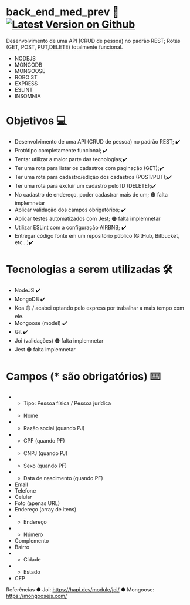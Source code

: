 # back_end_med_prev 👾 [![Latest Version on Github](https://img.shields.io/github/release/wemersonrv/input-mask.svg?style=flat)](https://packagist.org/packages/wemersonrv/input-mask)
Desenvolvimento de uma API (CRUD de pessoa) no padrão REST; Rotas (GET, POST, PUT,DELETE) totalmente funcional. 
- NODEJS 
- MONGODB
- MONGOOSE
- ROBO 3T
- EXPRESS
- ESLINT
- INSOMNIA 


# Objetivos 💻
- Desenvolvimento de uma API (CRUD de pessoa) no padrão REST; ✔️
- Protótipo completamente funcional; ✔️
- Tentar utilizar a maior parte das tecnologias;✔️
- Ter uma rota para listar os cadastros com paginação (GET);✔️
- Ter uma rota para cadastro/edição dos cadastros (POST/PUT);✔️
- Ter uma rota para excluir um cadastro pelo ID (DELETE);✔️
- No cadastro de endereço, poder cadastrar mais de um; 🟠 falta implemnetar 
- Aplicar validação dos campos obrigatórios; ✔️
- Aplicar testes automatizados com Jest; 🟠 falta implemnetar 
- Utilizar ESLint com a configuração AIRBNB; ✔️ 
- Entregar código fonte em um repositório público (GitHub, Bitbucket, etc…)✔️

# Tecnologias a serem utilizadas 🛠
- NodeJS ✔️
- MongoDB ✔️
- Koa 🟡 / acabei optando pelo express por trabalhar a mais tempo com ele.
- Mongoose (model) ✔️
- Git ✔️
- Joi (validações) 🟠 falta implemnetar 
- Jest 🟠 falta implemnetar 


# Campos (* são obrigatórios) ⌨️
- * Tipo: Pessoa física / Pessoa jurídica 
- * Nome 
- * Razão social (quando PJ) 
- * CPF (quando PF) 
- * CNPJ (quando PJ) 
- * Sexo (quando PF) 
- * Data de nascimento (quando PF) 
- Email
- Telefone
- Celular
- Foto (apenas URL)
- Endereço (array de itens)
- * Endereço
- * Número
- Complemento
- Bairro
- * Cidade
- * Estado
- CEP

Referências
● Joi: https://hapi.dev/module/joi/
● Mongoose: https://mongoosejs.com/


